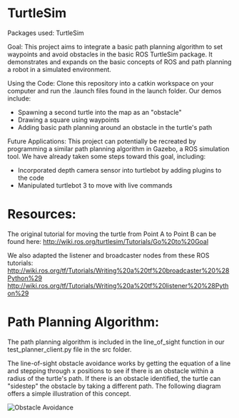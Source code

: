 # TurtleSim

Packages used:
TurtleSim

Goal:
This project aims to integrate a basic path planning algorithm to set waypoints and avoid obstacles in the basic ROS TurtleSim package. It demonstrates and expands on the basic concepts of ROS and path planning a robot in a simulated environment.

Using the Code:
Clone this repository into a catkin workspace on your computer and run the .launch files found in the launch folder. Our demos include:

- Spawning a second turtle into the map as an "obstacle"
- Drawing a square using waypoints
- Adding basic path planning around an obstacle in the turtle's path

Future Applications:
This project can potentially be recreated by programming a similar path planning algorithm in Gazebo, a ROS simulation tool. We have already taken some steps toward this goal, including:

- Incorporated depth camera sensor into turtlebot by adding plugins to the code
- Manipulated turtlebot 3 to move with live commands


# Resources:

The original tutorial for moving the turtle from Point A to Point B can be found here: http://wiki.ros.org/turtlesim/Tutorials/Go%20to%20Goal

We also adapted the listener and broadcaster nodes from these ROS tutorials:
http://wiki.ros.org/tf/Tutorials/Writing%20a%20tf%20broadcaster%20%28Python%29
http://wiki.ros.org/tf/Tutorials/Writing%20a%20tf%20listener%20%28Python%29

# Path Planning Algorithm:
The path planning algorithm is included in the line_of_sight function in our test_planner_client.py file in the src folder.

The line-of-sight obstacle avoidance works by getting the equation of a line and stepping through x positions to see if there is an obstacle within a radius of the turtle's path. If there is an obstacle identified, the turtle can "sidestep" the obstacle by taking a different path. The following diagram offers a simple illustration of this concept.

![Obstacle Avoidance](https://github.com/noelbrownback/TurtleSim/blob/master/obstacle_avoidance.png)




